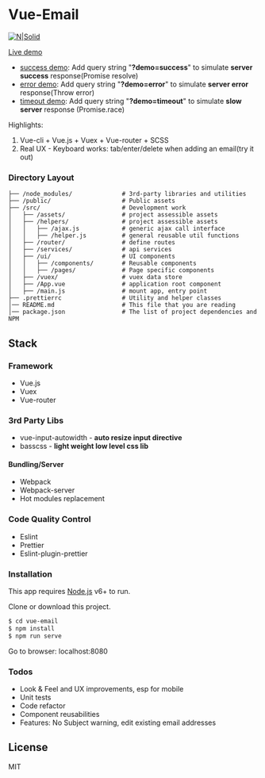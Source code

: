 # Vue-Email

[![N|Solid](https://cldup.com/dTxpPi9lDf.thumb.png)](https://nodesource.com/products/nsolid)


[Live demo](https://this-is-demo-only.firebaseapp.com)

* [success demo](https://this-is-demo-only.firebaseapp.com?demo=success): Add query string "**?demo=success**" to simulate **server success** response(Promise resolve)
* [error demo](https://this-is-demo-only.firebaseapp.com?demo=error): Add query string "**?demo=error**" to simulate **server error** response(Throw error)
* [timeout demo](https://this-is-demo-only.firebaseapp.com?demo=timeout): Add query string "**?demo=timeout**" to simulate **slow server** response (Promise.race)

Highlights:

1.  Vue-cli + Vue.js + Vuex + Vue-router + SCSS
2.  Real UX - Keyboard works: tab/enter/delete when adding an email(try it out)

### Directory Layout

```shell
├── /node_modules/              # 3rd-party libraries and utilities
├── /public/                    # Public assets
├── /src/                       # Development work
│   ├── /assets/                # project assessible assets
│   ├── /helpers/               # project assessible assets
│   │   ├── /ajax.js            # generic ajax call interface
│   │   ├── /helper.js          # general reusable util functions
│   ├── /router/                # define routes
│   ├── /services/              # api services
│   ├── /ui/                    # UI components
│   │   ├── /components/        # Reusable components
│   │   ├── /pages/             # Page specific components
│   ├── /vuex/                  # vuex data store
│   ├── /App.vue                # application root component
│   ├── /main.js                # mount app, entry point
├── .prettierrc                 # Utility and helper classes
│── README.md                   # This file that you are reading
│── package.json                # The list of project dependencies and NPM
```

## Stack

### Framework

* Vue.js
* Vuex
* Vue-router

### 3rd Party Libs

* vue-input-autowidth - **auto resize input directive**
* basscss - **light weight low level css lib**

#### Bundling/Server

* Webpack
* Webpack-server
* Hot modules replacement

### Code Quality Control

* Eslint
* Prettier
* Eslint-plugin-prettier

### Installation

This app requires [Node.js](https://nodejs.org/) v6+ to run.

Clone or download this project.

```sh
$ cd vue-email
$ npm install
$ npm run serve
```

Go to browser: localhost:8080

### Todos

* Look & Feel and UX improvements, esp for mobile
* Unit tests
* Code refactor
* Component reusabilities
* Features: No Subject warning, edit existing email addresses

## License

MIT
